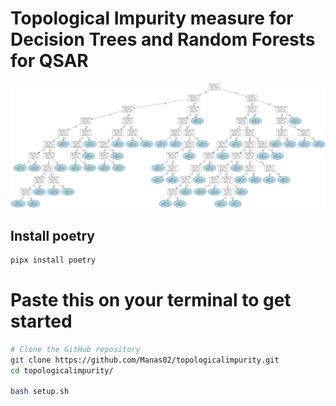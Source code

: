 # Topological Impurity measure for Decision Trees and Random Forests for QSAR

![](dt.png)

## Install poetry
```sh
pipx install poetry
```


# Paste this on your terminal to get started
```sh
# Clone the GitHub repository
git clone https://github.com/Manas02/topologicalimpurity.git
cd topologicalimpurity/

bash setup.sh
```
